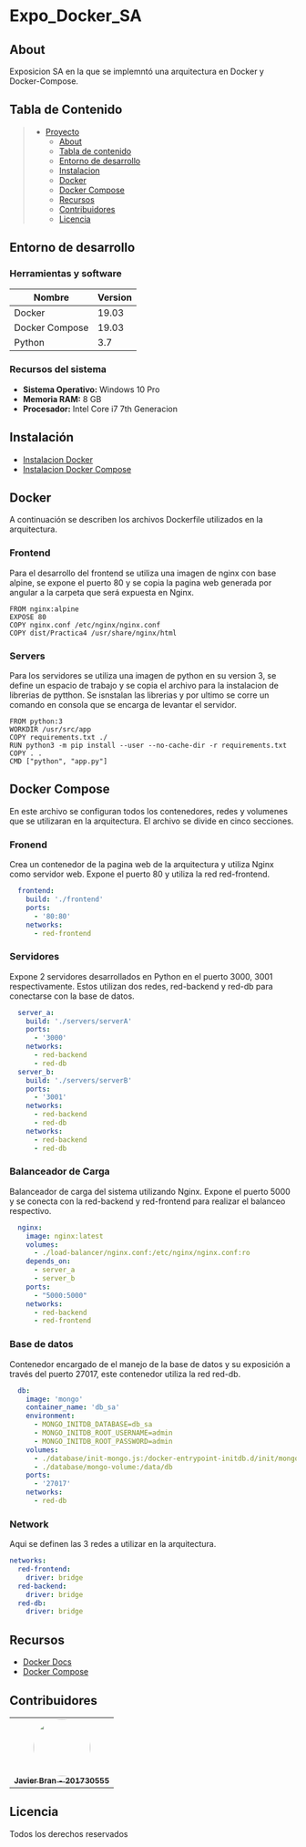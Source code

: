 # Expo_Docker_SA

## About
Exposicion SA en la que se implemntó una arquitectura en Docker y Docker-Compose.

## Tabla de Contenido

> * [Proyecto](#practica-4)
>   * [About ](#about)
>   * [Tabla de contenido](#tabla-de-contenido)
>   * [Entorno de desarrollo](#entorno-de-desarrollo)
>   * [Instalacion](#instalacion)
>   * [Docker](#docker)
>   * [Docker Compose](#docker-compose)
>   * [Recursos](#recursos)
>   * [Contribuidores](#contribuidores)
>   * [Licencia](#licencia)

## Entorno de desarrollo
### Herramientas y software
|Nombre|Version
|--|--|
|Docker|19.03
|Docker Compose|19.03
|Python|3.7

### Recursos del sistema
* **Sistema Operativo:** Windows 10 Pro
* **Memoria RAM:** 8 GB 
* **Procesador:** Intel Core i7 7th Generacion

## Instalación
- [Instalacion Docker](https://docs.docker.com/docker-for-windows/install/)
- [Instalacion Docker Compose](https://docs.docker.com/compose/install/)

## Docker
A continuación se describen los archivos Dockerfile utilizados en la arquitectura.

### Frontend
Para el desarrollo del frontend se utiliza una imagen de nginx con base alpine, se expone el puerto 80 y se copia la pagina web generada por angular a la carpeta que será expuesta en Nginx.

```docker
FROM nginx:alpine
EXPOSE 80
COPY nginx.conf /etc/nginx/nginx.conf
COPY dist/Practica4 /usr/share/nginx/html
```
### Servers
Para los servidores se utiliza una imagen de python en su version 3, se define un espacio de trabajo y se copia el archivo para la instalacion de librerias de pytthon. Se isnstalan las librerias y por ultimo se corre un comando en consola que se encarga de levantar el servidor.

```docker
FROM python:3
WORKDIR /usr/src/app
COPY requirements.txt ./
RUN python3 -m pip install --user --no-cache-dir -r requirements.txt
COPY . .
CMD ["python", "app.py"]
```
## Docker Compose
En este archivo se configuran todos los contenedores, redes y volumenes que se utilizaran en la arquitectura. El archivo se divide en cinco secciones.

### Fronend
Crea un contenedor de la pagina web de la arquitectura y utiliza Nginx como servidor web. Expone el puerto 80 y utiliza la red red-frontend.
```yml
  frontend:
    build: './frontend'
    ports:
      - '80:80'
    networks:
      - red-frontend
```

### Servidores
Expone 2 servidores desarrollados en Python en el puerto 3000, 3001 respectivamente. Estos utilizan dos redes, red-backend y red-db para conectarse con la base de datos.
```yml
  server_a:
    build: './servers/serverA'
    ports:
      - '3000'
    networks:
      - red-backend
      - red-db
  server_b:
    build: './servers/serverB'
    ports:
      - '3001'
    networks:
      - red-backend
      - red-db
    networks:
      - red-backend
      - red-db
```

### Balanceador de Carga
Balanceador de carga del sistema utilizando Nginx. Expone el puerto 5000 y se conecta con la red-backend y red-frontend para realizar el balanceo respectivo.
```yml
  nginx:
    image: nginx:latest
    volumes:
      - ./load-balancer/nginx.conf:/etc/nginx/nginx.conf:ro
    depends_on:
      - server_a
      - server_b
    ports:
      - "5000:5000"
    networks:
      - red-backend
      - red-frontend
```

### Base de datos
Contenedor encargado de el manejo de la base de datos y su exposición a través del puerto 27017, este contenedor utiliza la red red-db.
```yml
  db:
    image: 'mongo'
    container_name: 'db_sa'
    environment:
      - MONGO_INITDB_DATABASE=db_sa
      - MONGO_INITDB_ROOT_USERNAME=admin
      - MONGO_INITDB_ROOT_PASSWORD=admin
    volumes: 
      - ./database/init-mongo.js:/docker-entrypoint-initdb.d/init/mongo.js:ro
      - ./database/mongo-volume:/data/db
    ports:
      - '27017'
    networks:
      - red-db
```

### Network 
Aqui se definen las 3 redes a utilizar en la arquitectura.
```yml
networks:
  red-frontend:
    driver: bridge 
  red-backend:
    driver: bridge 
  red-db:
    driver: bridge 
```
## Recursos
- [Docker Docs](https://docs.docker.com/)
- [Docker Compose](https://docs.docker.com/compose/)

## Contribuidores
 <table>
  <tr>
    <td align="center"><a href="https://github.com/jbdrip"><img style="border-radius: 50%;" src="https://avatars.githubusercontent.com/u/36654520?v=4" width="100px;" alt=""/><br /><sub><b>Javier Bran - 201730555</b></sub></a></td>
</table>

## Licencia
Todos los derechos reservados
